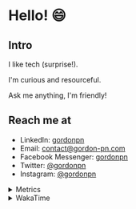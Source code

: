 # Hello! 😄

## Intro

I like tech (surprise!).

I'm curious and resourceful.

Ask me anything, I'm friendly!

## Reach me at

- LinkedIn: [gordonpn](https://www.linkedin.com/in/gordonpn/)
- Email: [contact@gordon-pn.com](mailto:contact@gordon-pn.com)
- Facebook Messenger: [gordonpn](https://www.messenger.com/t/Gordonpn)
- Twitter: [@gordonpn](https://twitter.com/Gordonpn)
- Instagram: [@gordonpn](https://www.instagram.com/gordonpn/)

<details>
  <summary>Metrics</summary>

  <img align="center" src="https://github.com/gordonpn/gordonpn/blob/master/github-metrics.svg" alt="GitHub Metrics">

</details>

<details>
  <summary>WakaTime</summary>

  <!--START_SECTION:waka-->
📊 **This Week I Spent My Time On** 

```text
💬 Programming Languages: 
Java                     9 hrs 25 mins       ████████████████░░░░░░░░░   65.11 % 
Brazil Dependency Config 3 hrs 2 mins        █████░░░░░░░░░░░░░░░░░░░░   21.01 % 
TypeScript               43 mins             █░░░░░░░░░░░░░░░░░░░░░░░░   05.06 % 
XML                      26 mins             █░░░░░░░░░░░░░░░░░░░░░░░░   03.03 % 
Bash                     19 mins             █░░░░░░░░░░░░░░░░░░░░░░░░   02.20 % 

🔥 Editors: 
IntelliJ IDEA            13 hrs 41 mins      ████████████████████████░   94.55 % 
Cursor                   28 mins             █░░░░░░░░░░░░░░░░░░░░░░░░   03.26 % 
VS Code                  18 mins             █░░░░░░░░░░░░░░░░░░░░░░░░   02.18 % 
```


 Last Updated on 25/10/2024 16:26:17 UTC
<!--END_SECTION:waka-->
</details>
